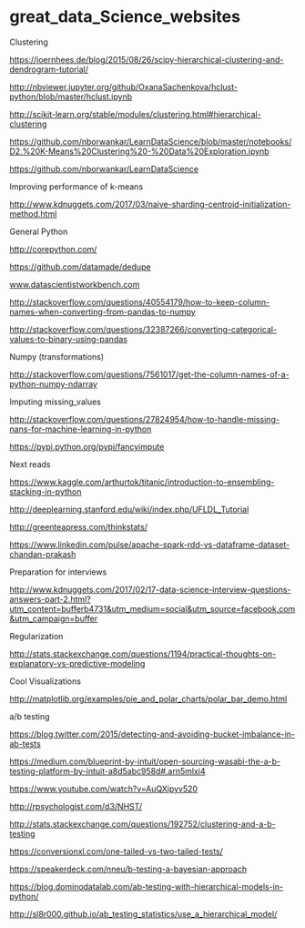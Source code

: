 # great_data_Science_websites

Clustering

https://joernhees.de/blog/2015/08/26/scipy-hierarchical-clustering-and-dendrogram-tutorial/

http://nbviewer.jupyter.org/github/OxanaSachenkova/hclust-python/blob/master/hclust.ipynb

http://scikit-learn.org/stable/modules/clustering.html#hierarchical-clustering

https://github.com/nborwankar/LearnDataScience/blob/master/notebooks/D2.%20K-Means%20Clustering%20-%20Data%20Exploration.ipynb

https://github.com/nborwankar/LearnDataScience

Improving performance of k-means

http://www.kdnuggets.com/2017/03/naive-sharding-centroid-initialization-method.html

General Python

http://corepython.com/

https://github.com/datamade/dedupe

www.datascientistworkbench.com

http://stackoverflow.com/questions/40554179/how-to-keep-column-names-when-converting-from-pandas-to-numpy

http://stackoverflow.com/questions/32387266/converting-categorical-values-to-binary-using-pandas

Numpy (transformations)

http://stackoverflow.com/questions/7561017/get-the-column-names-of-a-python-numpy-ndarray

Imputing missing_values

http://stackoverflow.com/questions/27824954/how-to-handle-missing-nans-for-machine-learning-in-python

https://pypi.python.org/pypi/fancyimpute

Next reads

https://www.kaggle.com/arthurtok/titanic/introduction-to-ensembling-stacking-in-python

http://deeplearning.stanford.edu/wiki/index.php/UFLDL_Tutorial

http://greenteapress.com/thinkstats/

https://www.linkedin.com/pulse/apache-spark-rdd-vs-dataframe-dataset-chandan-prakash

Preparation for interviews

http://www.kdnuggets.com/2017/02/17-data-science-interview-questions-answers-part-2.html?utm_content=bufferb4731&utm_medium=social&utm_source=facebook.com&utm_campaign=buffer

Regularization

http://stats.stackexchange.com/questions/1194/practical-thoughts-on-explanatory-vs-predictive-modeling

Cool Visualizations

http://matplotlib.org/examples/pie_and_polar_charts/polar_bar_demo.html

a/b testing

https://blog.twitter.com/2015/detecting-and-avoiding-bucket-imbalance-in-ab-tests

https://medium.com/blueprint-by-intuit/open-sourcing-wasabi-the-a-b-testing-platform-by-intuit-a8d5abc958d#.arn5mlxi4

https://www.youtube.com/watch?v=AuQXipyv520

http://rpsychologist.com/d3/NHST/

http://stats.stackexchange.com/questions/192752/clustering-and-a-b-testing

https://conversionxl.com/one-tailed-vs-two-tailed-tests/

https://speakerdeck.com/nneu/b-testing-a-bayesian-approach

https://blog.dominodatalab.com/ab-testing-with-hierarchical-models-in-python/

http://sl8r000.github.io/ab_testing_statistics/use_a_hierarchical_model/
